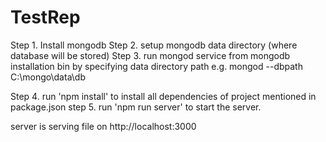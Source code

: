 # TestRep

Step 1. Install mongodb 
Step 2. setup mongodb data directory (where database will be stored)
Step 3. run mongod service from mongodb installation bin by specifying data directory path
e.g. mongod --dbpath C:\mongo\data\db

Step 4. run 'npm install' to install all dependencies of project mentioned in package.json
step 5. run 'npm run server' to start the server.

server is serving file on http://localhost:3000
